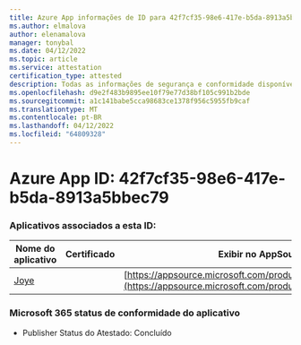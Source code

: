 ```yaml
---
title: Azure App informações de ID para 42f7cf35-98e6-417e-b5da-8913a5bbec79
ms.author: elmalova
author: elenamalova
manager: tonybal
ms.date: 04/12/2022
ms.topic: article
ms.service: attestation
certification_type: attested
description: Todas as informações de segurança e conformidade disponíveis para 42f7cf35-98e6-417e-b5da-8913a5bbec79.
ms.openlocfilehash: d9e2f483b9895ee10f79e77d38bf105c991b2bde
ms.sourcegitcommit: a1c141babe5cca98683ce1378f956c5955fb9caf
ms.translationtype: MT
ms.contentlocale: pt-BR
ms.lasthandoff: 04/12/2022
ms.locfileid: "64809328"
---
```

# <a name="azure-app-id-42f7cf35-98e6-417e-b5da-8913a5bbec79"></a>Azure App ID: 42f7cf35-98e6-417e-b5da-8913a5bbec79


### <a name="apps-associated-with-this-id"></a>Aplicativos associados a esta ID:
| **Nome do aplicativo** | **Certificado** | **Exibir no AppSource** |
|--------------|---------------|-----------------------|
| [Joye](../forward/WA200003413.md) |  | [https://appsource.microsoft.com/product/office/WA200003413](https://appsource.microsoft.com/product/office/WA200003413) |

### <a name="microsoft-365-app-compliance-status"></a>Microsoft 365 status de conformidade do aplicativo
- Publisher Status do Atestado: Concluído
